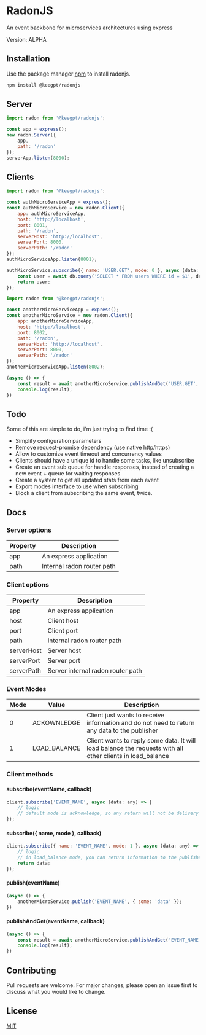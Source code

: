 # RadonJS

An event backbone for microservices architectures using express

Version: ALPHA

## Installation

Use the package manager [npm](https://www.npmjs.com) to install radonjs.

```bash
npm install @keegpt/radonjs
```

## Server

```js
import radon from '@keegpt/radonjs';

const app = express();
new radon.Server({
    app,
    path: '/radon'
});
serverApp.listen(8000);
```

## Clients

```js
import radon from '@keegpt/radonjs';

const authMicroServiceApp = express();
const authMicroService = new radon.Client({
    app: authMicroServiceApp,
    host: 'http://localhost',
    port: 8001,
    path: '/radon',
    serverHost: 'http://localhost',
    serverPort: 8000,
    serverPath: '/radon'
});
authMicroServiceApp.listen(8001);

authMicroService.subscribe({ name: 'USER.GET', mode: 0 }, async (data: any) => {
    const user = await db.query('SELECT * FROM users WHERE id = $1', data.id);
    return user;
});
```

```js
import radon from '@keegpt/radonjs';

const anotherMicroServiceApp = express();
const anotherMicroService = new radon.Client({
    app: anotherMicroServiceApp,
    host: 'http://localhost',
    port: 8002,
    path: '/radon',
    serverHost: 'http://localhost',
    serverPort: 8000,
    serverPath: '/radon'
});
anotherMicroServiceApp.listen(8002);

(async () => {
    const result = await anotherMicroService.publishAndGet('USER.GET', { id: 1 });
    console.log(result);
})
```

## Todo
Some of this are simple to do, i'm just trying to find time :(
* Simplify configuration parameters
* Remove request-promise dependency (use native http/https)
* Allow to customize event timeout and concurrency values
* Clients should have a unique id to handle some tasks, like unsubscribe
* Create an event sub queue for handle responses, instead of creating a new event + queue for waiting responses
* Create a system to get all updated stats from each event
* Export modes interface to use when subscribing
* Block a client from subscribing the same event, twice.

## Docs

### Server options

Property  | Description
------------- | -------------
app  | An express application
path  | Internal radon router path

### Client options

Property  | Description
------------- | -------------
app  | An express application
host | Client host
port | Client port
path | Internal radon router path
serverHost | Server host
serverPort| Server port
serverPath | Server internal radon router path

### Event Modes

Mode | Value | Description
------------- | ------------- | -------------
0 | ACKOWNLEDGE | Client just wants to receive information and do not need to return any data to the publisher
1 | LOAD_BALANCE | Client wants to reply some data. It will load balance the requests with all other clients in load_balance

### Client methods

#### subscribe(eventName, callback)
```js
client.subscribe('EVENT_NAME', async (data: any) => {
    // logic
    // default mode is acknowledge, so any return will not be delivery to the publisher
});
```
#### subscribe({ name, mode }, callback)
```js
client.subscribe({ name: 'EVENT_NAME', mode: 1 }, async (data: any) => {
    // logic
    // in load_balance mode, you can return information to the publisher
    return data;
});
```
#### publish(eventName)
```js
(async () => {
    anotherMicroService.publish('EVENT_NAME', { some: 'data' });
})
```

#### publishAndGet(eventName, callback)
```js
(async () => {
    const result = await anotherMicroService.publishAndGet('EVENT_NAME', { some: 'data' });
    console.log(result);
})
```

## Contributing
Pull requests are welcome. For major changes, please open an issue first to discuss what you would like to change.

## License
[MIT](https://choosealicense.com/licenses/mit/)